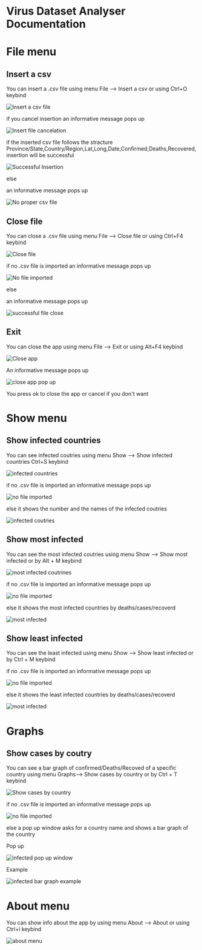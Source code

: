 # Virus Dataset Analyser Documentation

# File menu

## Insert a csv

You can insert a .csv file using menu File --> Insert a csv or using Ctrl+O keybind

<p><img src = "doc images/file menu/insert a csv file.png" title = "Insert a csv file"/></p>

if you cancel insertion an informative message pops up

<p><img src = "doc images/file menu/insert file cancelation.png" title = "Insert file cancelation"/> </p>

if the inserted csv file follows the  stracture Province/State,Country/Region,Lat,Long,Date,Confirmed,Deaths,Recovered,
insertion will be successful

<p><img src = "doc images/file menu/successful insertion.png" title="Successful Insertion"/> </p>

else

an informative message pops up

<p><img src = "doc images/file menu/no proper csv file inserted.png" title="No proper csv file"/> </p>

## Close file

You can close a .csv file using menu File --> Close file or using Ctrl+F4 keybind

<p><img src = "doc images/file menu/close file.png" title="Close file"/> </p>

if no .csv file is imported an informative message pops up

<p><img src = "doc images/file menu/no file imported.png" title="No file imported"/> </p>

else

an informative message pops up

<p><img src ="doc images/file menu/successful file close.png" title="successful file close"/> </p>

## Exit

You can close the app using menu File --> Exit or using Alt+F4 keybind

<p><img src = "doc images/file menu/close app.png" title="Close app">

An informative message pops up

<p><img src ="doc images/file menu/close app pop up.png" title="close app pop up"/> </p>

You press ok to close the app or cancel if you don't want

# Show menu

## Show infected countries

You can see  infected coutries using menu Show --> Show infected countries Ctrl+S keybind

<p><img src ="doc images/show menu/show infected countries.png" title="infected countries"/> </p>

if no .csv file is imported an informative message pops up

<p><img src ="doc images/show menu/no file imported.png" title="no file imported"/> </p>

else it shows the number and the names of the infected coutries

<p><img src="doc images/show menu/show infected countries example.png" title="infected coutries"</p>

## Show most infected

You can see the most infected coutries using menu Show --> Show most infected or by Alt + M keybind 

<p><img src ="doc images/show menu/show most infected countries.png" title = "most infected coutrines"/> </p>

if no .csv file is imported an informative message pops up

<p><img src ="doc images/show menu/no file imported.png" title="no file imported"/> </p>

else it shows the most infected countries by deaths/cases/recoverd

<p><img src ="doc images/show menu/most infected.png" title="most infected"/></p>

## Show least infected 

You can see the least infected using menu Show --> Show least infected or by Ctrl + M keybind

if no .csv file is imported an informative message pops up

<p><img src ="doc images/show menu/no file imported.png" title="no file imported"/> </p>

else it shows the least infected countries by deaths/cases/recoverd

<p><img src ="doc images/show menu/least infected.png" title="most infected"/></p>

# Graphs

## Show cases by coutry

You can see a bar graph of confirmed/Deaths/Recoved of a specific country using menu Graphs--> Show cases by country or by Ctrl + T keybind

<p><img src ="doc images/Graphs menu/Show cases by country.png" title="Show cases by country"/> </p>

if no .csv file is imported an informative message pops up

<p><img src ="doc images/Graphs menu/no file imported.png" title="no file imported"/> </p>

else a pop up window asks for a country name and shows a bar graph of the country

Pop up

<p><img src ="doc images/Graphs menu/infected pop up.png" title="infected pop up window"/></p>

Example

<p><img src ="doc images/Graphs menu/show infected bar graph.png" title="infected bar graph example"/></p>

# About menu

You can show info about the app by using menu About --> About or using Ctrl+i keybind

<p><img src="doc images/About menu/about menu.png" title="about menu"/></p>